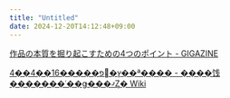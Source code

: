 ```yaml
---
title: "Untitled"
date: 2024-12-20T14:12:48+09:00
---
```

[作品の本質を掘り起こすための4つのポイント - GIGAZINE](https://gigazine.net/news/20241008-works-aboutness/)

[4��4��16�����פ򥷥�ץ��ª���� - ����饯�������ʿ��ǥ���ޤȤ� Wiki](https://character-seikaku.memo.wiki/d/4%a1%df4%a4%c716%a5%bf%a5%a4%a5%d7%a4%f2%a5%b7%a5%f3%a5%d7%a5%eb%a4%cb%c2%aa%a4%a8%a4%eb)
